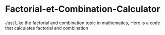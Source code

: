 # Factorial-et-Combination-Calculator
Just Like the factorial and combination topic in mathematics, Here is a code that calculates factorial and combination

